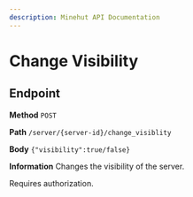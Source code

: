 ```yaml
---
description: Minehut API Documentation
---
```


# Change Visibility

## Endpoint

**Method** `POST`

**Path** `/server/{server-id}/change_visiblity`

**Body** `{"visibility":true/false}`

**Information** Changes the visibility of the server.

Requires authorization.
